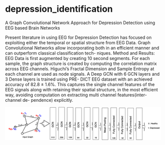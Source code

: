 # depression_identification
A Graph Convolutional Network Approach for Depression Detection using EEG based Brain Networks

Present literature in using EEG for Depression Detection has focused on exploiting either the temporal or spatial structure from EEG Data. Graph Convolutional Networks allow incorporating both in an efficient manner and can outperform classical classification tech- niques.
Method and Results: EEG Data is first augmented by creating 10 second segments. For each sample, the graph structure is created by computing the correlation matrix across EEG channels. Higuchi’s Fractal Dimension and Sample Entropy at each channel are used as node signals. A Deep GCN with 6 GCN layers and 3 Dense layers is trained using PRE- DICT EEG dataset with an achieved accuracy of 82.8 ± 1.6%. This captures the single channel features of the EEG signals along with retaining their spatial structure, in the most efficient way, avoiding computation on extracting multi channel features(inter-channel de- pendence) explicitly. 

![Screenshot](Modelfinal.png)
